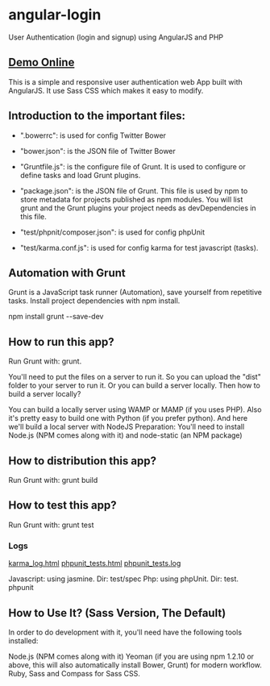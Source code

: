 # angular-login
User Authentication (login and signup) using AngularJS and PHP

## [Demo Online](http://dev.fetmobile.net/angular-login/#/)

This is a simple and responsive user authentication web App built with AngularJS. It use Sass CSS which makes it easy to modify.

## Introduction to the important files:

- ".bowerrc": is used for config Twitter Bower

- "bower.json": is the JSON file of Twitter Bower

- "Gruntfile.js": is the configure file of Grunt. It is used to configure or define tasks and load Grunt plugins.

- "package.json": is the JSON file of Grunt. This file is used by npm to store metadata for projects published as npm modules. 
You will list grunt and the Grunt plugins your project needs as devDependencies in this file.

- "test/phpnit/composer.json": is used for config phpUnit

- "test/karma.conf.js": is used for config karma for test javascript (tasks).

## Automation with Grunt
Grunt is a JavaScript task runner (Automation), save yourself from repetitive tasks.
Install project dependencies with npm install.

npm install grunt --save-dev

## How to run this app?
Run Grunt with: grunt.

You'll need to put the files on a server to run it.
So you can upload the "dist" folder to your server to run it. Or you can build a server locally.
Then how to build a server locally?

You can build a locally server using WAMP or MAMP (if you uses PHP). Also it's pretty easy to build one with Python (if you prefer python). And here we'll build a local server with NodeJS
Preparation: You'll need to install Node.js (NPM comes along with it) and node-static (an NPM package)

## How to distribution this app?
Run Grunt with: grunt build

## How to test this app?
Run Grunt with: grunt test

### Logs 
[karma_log.html](http://dev.fetmobile.net/angular-login/tests/karma_log.html)
[phpunit_tests.html](http://dev.fetmobile.net/angular-login/tests/phpunit_tests.html)
[phpunit_tests.log](http://dev.fetmobile.net/angular-login/tests/phpunit_tests.log)

Javascript: using jasmine. Dir: test/spec
Php: using phpUnit. Dir: test. phpunit

## How to Use It? (Sass Version, The Default)
In order to do development with it, you'll need have the following tools installed:

Node.js (NPM comes along with it)
Yeoman (if you are using npm 1.2.10 or above, this will also automatically install Bower, Grunt) for modern workflow.
Ruby, Sass and Compass for Sass CSS.





